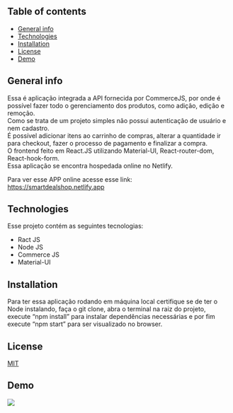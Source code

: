 

## Table of contents
* [General info](#general-info)
* [Technologies](#technologies)
* [Installation](#Installation)
* [License](#License)
* [Demo](#Demo)

## General info
Essa é aplicação integrada a API fornecida por CommerceJS, por onde é possível fazer todo o gerenciamento dos produtos, como adição, edição e remoção.   
Como se trata de um projeto simples não possui autenticação de usuário e nem cadastro.  
É possível adicionar itens ao carrinho de compras, alterar a quantidade ir para checkout, fazer o processo de pagamento e finalizar a compra.  
O frontend feito em React.JS utilizando Material-UI,  React-router-dom, React-hook-form.  
Essa aplicação se encontra hospedada online no Netlify. 

Para ver esse APP online acesse esse link: https://smartdealshop.netlify.app
	
## Technologies
Esse projeto contém as seguintes tecnologias:
* Ract JS
* Node JS
* Commerce JS
* Material-UI
	
## Installation
Para ter essa aplicação rodando em máquina local certifique se de ter o Node instalando, faça o git clone, abra o terminal na raiz do projeto, execute “npm install” para instalar dependências necessárias e por fim execute “npm start” para ser visualizado no browser. 
 

## License
[MIT](https://choosealicense.com/licenses/mit/)


## Demo
![](images/paper-scissors-spock.gif)












